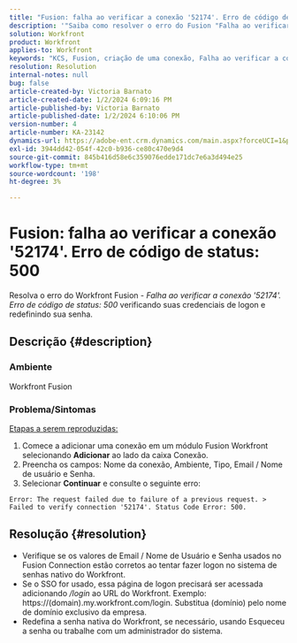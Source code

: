 ```yaml
---
title: "Fusion: falha ao verificar a conexão '52174'. Erro de código de status: 500"
description: '"Saiba como resolver o erro do Fusion "Falha ao verificar a conexão ''''52174''''. Erro de código de status: 500"".'''
solution: Workfront
product: Workfront
applies-to: Workfront
keywords: "KCS, Fusion, criação de uma conexão, Falha ao verificar a conexão '52174'. Código de status Erro: 500, Erro, Adobe Workfront, Fusion, Solução de problemas"
resolution: Resolution
internal-notes: null
bug: false
article-created-by: Victoria Barnato
article-created-date: 1/2/2024 6:09:16 PM
article-published-by: Victoria Barnato
article-published-date: 1/2/2024 6:10:06 PM
version-number: 4
article-number: KA-23142
dynamics-url: https://adobe-ent.crm.dynamics.com/main.aspx?forceUCI=1&pagetype=entityrecord&etn=knowledgearticle&id=1faec205-9aa9-ee11-be37-6045bd006b25
exl-id: 3944dd42-054f-42c0-b936-ce80c470e9d4
source-git-commit: 845b416d58e6c359076edde171dc7e6a3d494e25
workflow-type: tm+mt
source-wordcount: '198'
ht-degree: 3%

---
```


# Fusion: falha ao verificar a conexão &#39;52174&#39;. Erro de código de status: 500


Resolva o erro do Workfront Fusion - *Falha ao verificar a conexão &#39;52174&#39;. Erro de código de status: 500* verificando suas credenciais de logon e redefinindo sua senha.

## Descrição {#description}


### Ambiente

Workfront Fusion

### Problema/Sintomas

<u>Etapas a serem reproduzidas:</u>

1. Comece a adicionar uma conexão em um módulo Fusion Workfront selecionando <b>Adicionar</b> ao lado da caixa Conexão.
2. Preencha os campos: Nome da conexão, Ambiente, Tipo, Email / Nome de usuário e Senha.
3. Selecionar <b>Continuar</b> e consulte o seguinte erro:



```
Error: The request failed due to failure of a previous request. > Failed to verify connection '52174'. Status Code Error: 500.
```



## Resolução {#resolution}


- Verifique se os valores de Email / Nome de Usuário e Senha usados no Fusion Connection estão corretos ao tentar fazer logon no sistema de senhas nativo do Workfront.
- Se o SSO for usado, essa página de logon precisará ser acessada adicionando */login* ao URL do Workfront. Exemplo: https://(domain).my.workfront.com/login. Substitua (domínio) pelo nome de domínio exclusivo da empresa.
- Redefina a senha nativa do Workfront, se necessário, usando Esqueceu a senha ou trabalhe com um administrador do sistema.
